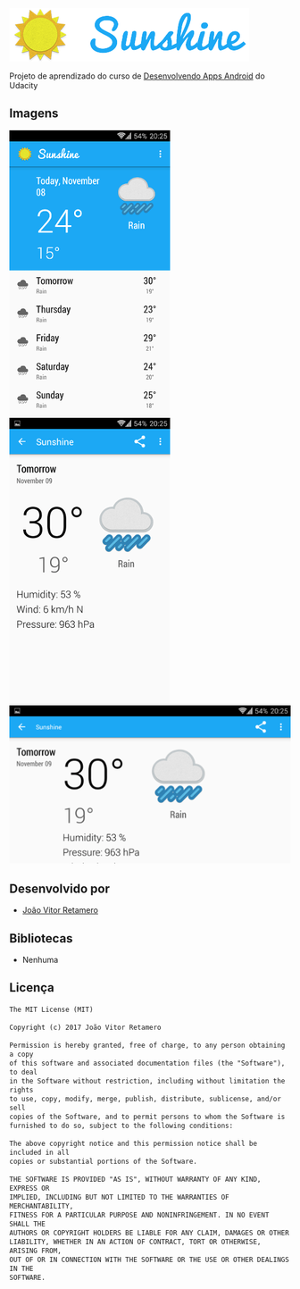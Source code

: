 ![Logo][1]

Projeto de aprendizado do curso de [Desenvolvendo Apps Android][6] do Udacity

Imagens
-------

![Imagem 1][2]
![Imagem 2][3]
![Imagem 3][4]

Desenvolvido por
----------------

* [João Vitor Retamero][5]

Bibliotecas
-----------

* Nenhuma

Licença
-------

	The MIT License (MIT)

	Copyright (c) 2017 João Vitor Retamero

	Permission is hereby granted, free of charge, to any person obtaining a copy
	of this software and associated documentation files (the "Software"), to deal
	in the Software without restriction, including without limitation the rights
	to use, copy, modify, merge, publish, distribute, sublicense, and/or sell
	copies of the Software, and to permit persons to whom the Software is
	furnished to do so, subject to the following conditions:

	The above copyright notice and this permission notice shall be included in all
	copies or substantial portions of the Software.

	THE SOFTWARE IS PROVIDED "AS IS", WITHOUT WARRANTY OF ANY KIND, EXPRESS OR
	IMPLIED, INCLUDING BUT NOT LIMITED TO THE WARRANTIES OF MERCHANTABILITY,
	FITNESS FOR A PARTICULAR PURPOSE AND NONINFRINGEMENT. IN NO EVENT SHALL THE
	AUTHORS OR COPYRIGHT HOLDERS BE LIABLE FOR ANY CLAIM, DAMAGES OR OTHER
	LIABILITY, WHETHER IN AN ACTION OF CONTRACT, TORT OR OTHERWISE, ARISING FROM,
	OUT OF OR IN CONNECTION WITH THE SOFTWARE OR THE USE OR OTHER DEALINGS IN THE
	SOFTWARE.

[1]: ./arte/logo.png
[2]: ./arte/sun_01.png
[3]: ./arte/sun_02.png
[4]: ./arte/sun_03.png
[5]: https://github.com/jvretamero
[6]: https://br.udacity.com/course/developing-android-apps--ud853/
